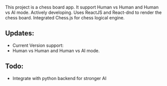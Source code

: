 This project is a chess board app. It support Human vs Human and Human vs AI mode. Actively developing.
Uses ReactJS and React-dnd to render the chess board. Integrated Chess.js for chess logical engine.

## Updates:
* Current Version support:
* Human vs Human and Human vs AI mode.

## Todo:
* Integrate with python backend for stronger AI


